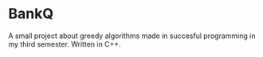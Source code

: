 # BankQ

A small project about greedy algorithms made in succesful programming in my third semester. Written in C++.
